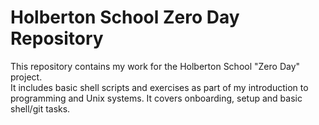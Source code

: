 # Holberton School Zero Day Repository

This repository contains my work for the Holberton School "Zero Day" project.  
It includes basic shell scripts and exercises as part of my introduction to programming and Unix systems.
It covers onboarding, setup and basic shell/git tasks.

